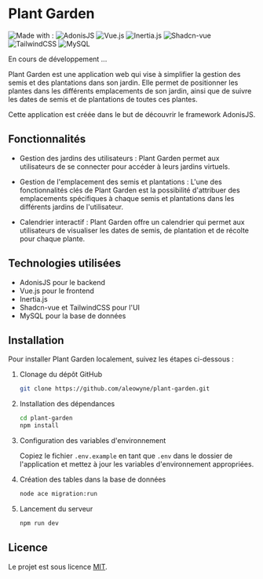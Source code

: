 # Plant Garden

![Made with :](https://img.shields.io/badge/Made%20with%20:-347d39?style=flat)
![AdonisJS](https://img.shields.io/badge/AdonisJS-blue?style=flat&logo=adonisjs&logoColor=white)
![Vue.js](https://img.shields.io/badge/Vue.js-blue?style=flat&logo=vue.js)
![Inertia.js](https://img.shields.io/badge/Inertia.js-blue?style=flat&logo=inertia&logoColor=white)
![Shadcn-vue](https://img.shields.io/badge/Shadcn--vue-blue?style=flat&logo=shadcn/ui&logoColor=white)
![TailwindCSS](https://img.shields.io/badge/TailwindCSS-blue?style=flat&logo=tailwindcss&logoColor=white)
![MySQL](https://img.shields.io/badge/MySQL-blue?style=flat&logo=mysql&logoColor=white)

En cours de développement ...

Plant Garden est une application web qui vise à simplifier la gestion des semis et des plantations dans son jardin. Elle permet de positionner les plantes dans les différents emplacements de son jardin, ainsi que de suivre les dates de semis et de plantations de toutes ces plantes.

Cette application est créée dans le but de découvrir le framework AdonisJS.

## Fonctionnalités

- Gestion des jardins des utilisateurs : Plant Garden permet aux utilisateurs de se connecter pour accéder à leurs jardins virtuels.

- Gestion de l'emplacement des semis et plantations : L'une des fonctionnalités clés de Plant Garden est la possibilité d'attribuer des emplacements spécifiques à chaque semis et plantations dans les différents jardins de l'utilisateur.

- Calendrier interactif : Plant Garden offre un calendrier qui permet aux utilisateurs de visualiser les dates de semis, de plantation et de récolte pour chaque plante.

## Technologies utilisées

- AdonisJS pour le backend
- Vue.js pour le frontend
- Inertia.js
- Shadcn-vue et TailwindCSS pour l'UI
- MySQL pour la base de données

## Installation

Pour installer Plant Garden localement, suivez les étapes ci-dessous :

1. Clonage du dépôt GitHub

   ```bash
   git clone https://github.com/aleowyne/plant-garden.git
   ```

2. Installation des dépendances

   ```bash
   cd plant-garden
   npm install
   ```

3. Configuration des variables d'environnement

   Copiez le fichier `.env.example` en tant que `.env` dans le dossier de l'application et mettez à jour les variables d'environnement appropriées.

4. Création des tables dans la base de données

   ```bash
   node ace migration:run
   ```

5. Lancement du serveur
   ```bash
   npm run dev
   ```

## Licence

Le projet est sous licence [MIT](https://github.com/Aleowyne/plant-garden/blob/main/LICENSE.md).
